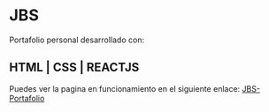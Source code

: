 # JBS
Portafolio personal desarrollado con:
## HTML | CSS | REACTJS
Puedes ver la pagina en funcionamiento en el siguiente enlace: [JBS-Portafolio](https://belen-sosa.github.io/JBS/)
